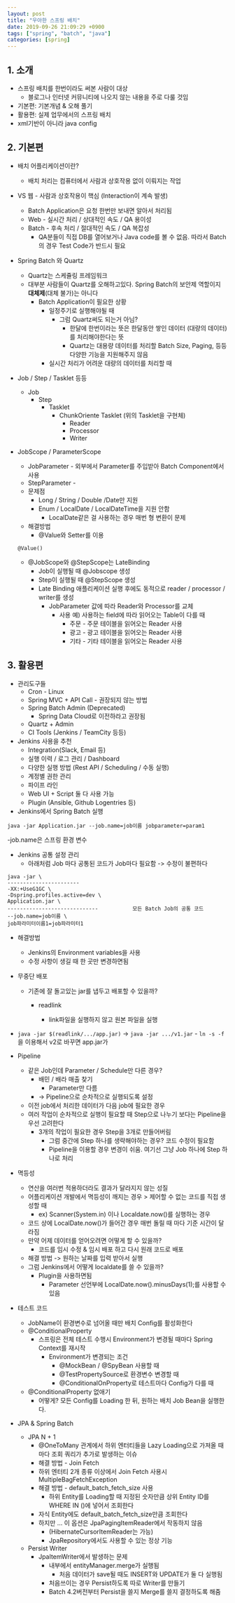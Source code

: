 ```yaml
---
layout: post
title: "우아한 스프링 배치"
date: 2019-09-26 21:09:29 +0900
tags: ["spring", "batch", "java"]
categories: [spring]
---
```


## 1.  소개

- 스프링 배치를 한번이라도 써본 사람이 대상
  - 블로그나 인터넷 커뮤니티에 나오지 않는 내용을 주로 다룰 것임
- 기본편: 기본개념 & 오해 풀기
- 활용편: 실제 업무에서의 스프링 배치
- xml기반이 아니라 java config

## 2. 기본편

- 배치 어플리케이션이란?
  
  - 배치 처리는 컴퓨터에서 사람과 상호작용 없이 이뤄지는 작업
- VS 웹 - 사람과 상호작용이 핵심 (Interaction이 계속 발생)
    - Batch Application은 요청 한번만 보내면 알아서 처리됨
  - Web - 실시간 처리 / 상대적인 속도 / QA 용이성
  - Batch - 후속 처리 / 절대적인 속도 / QA 복잡성
    - QA분들이 직접 DB를 열어보거나 Java code를 볼 수 없음. 따라서 Batch의 경우 Test Code가 반드시 필요
- Spring Batch 와 Quartz
    - Quartz는 스케쥴링 프레임워크
    - 대부분 사람들이 Quartz를 오해하고있다. Spring Batch의 보안제 역할이지 **대체제**(대체 불가)는 아니다
        - Batch Application이 필요한 상황
            - 일정주기로 실행해야될 때
                - 그럼 Quartz써도 되는거 아님?
                    - 한달에 한번이라는 뜻은 한달동안 쌓인 데이터 (대량의 데이터)를 처리해야한다는 뜻
                    - Quartz는 대용량 데이터를 처리할 Batch Size, Paging, 등등 다양한 기능을 지원해주지 않음
            - 실시간 처리가 어려운 대량의 데이터를 처리할 때

- Job / Step / Tasklet 등등

  - Job 
    - Step
      - Tasklet
        - ChunkOriente Tasklet (위의 Tasklet을 구현체)
          - Reader
          - Processor
          - Writer

- JobScope / ParameterScope

  - JobParameter - 외부에서 Parameter를 주입받아 Batch Component에서 사용
  - StepParameter - 
  - 문제점
    - Long / String / Double /Date만 지원
    - Enum / LocalDate / LocalDateTime을 지원 안함
      - LocalDate같은 걸 사용하는 경우 매번 형 변환이 문제
  - 해결방법
    - @Value와 Setter를 이용

  ```
  @Value()
  ```

  - @JobScope와 @StepScope는 LateBinding
    - Job이 실행될 때 @Jobscope 생성
    - Step이 실행될 때 @StepScope 생성
    - Late Binding 애플리케이션 실행 후에도 동적으로 reader / processor / writer를 생성
      - JobParameter 값에 따라 Reader와 Processor를 교체
        - 사용 예) 사용하는 field에 따라 읽어오는 Table이 다를 때
          - 주문 - 주문 테이블을 읽어오는 Reader 사용
          - 광고 - 광고 테이블을 읽어오는 Reader 사용
          - 기타 - 기타 테이블을 읽어오는 Reader 사용

## 3. 활용편

- 관리도구들
  - Cron - Linux
  - Spring MVC + API Call - 권장되지 않는 방법
  - Spring Batch Admin (Deprecated)
    - Spring Data Cloud로 이전하라고 권장됨
  - Quartz + Admin
  - CI Tools (Jenkins / TeamCity 등등)
- Jenkins 사용을 추천
  - Integration(Slack, Email 등)
  - 실행 이력 / 로그 관리 / Dashboard
  - 다양한 실행 방법 (Rest API / Scheduling / 수동 실행)
  - 계정별 권한 관리
  - 파이프 라인
  - Web UI + Script 둘 다 사용 가능
  - Plugin (Ansible, Github Logentries 등)
- Jenkins에서 Spring Batch 실행

```terminal
java -jar Application.jar --job.name=job이름 jobparameter=param1
```

-job.name은 스프링 환경 변수

- Jenkins 공통 설정 관리
  - 아래처럼 Job 마다 공통된 코드가 Job마다 필요함 -> 수정이 불편하다

```
java -jar \
-----------------------
-XX:+UseG1GC \
-Dspring.profiles.active=dev \
Application.jar \
-----------------------------           모든 Batch Job의 공통 코드
--job.name=job이름 \
job파라미터이름1=job파라미터1 
```

- 해결방법

  - Jenkins의 Environment variables을 사용
  - 수정 사항이 생길 때 한 곳만 변경하면됨
- 무중단 배포

  - 기존에 잘 돌고있는 jar를 냅두고 배포할 수 있을까?

    - readlink

      - link파일을 실행하지 않고 원본 파일을 실행
- `java -jar $(readlink/.../app.jar)` -> `java -jar .../v1.jar`
      - `ln -s -f ` 을 이용해서 v2로 바꾸면 app.jar가 
- Pipeline
  - 같은 Job인데 Parameter / Schedule만 다른 경우?
    - 배민 / 배라 매출 찾기
      - Parameter만 다름
    - -> Pipeline으로 순차적으로 실행되도록 설정
  - 이전 job에서 처리한 데이터가 다음 job에 필요한 경우
  - 여러 작업이 순차적으로 실행이 필요할 때 Step으로 나누기 보다는 Pipeline을 우선 고려한다
    - 3개의 작업이 필요한 경우 Step을 3개로 만들어버림
      - 그럼 중간에 Step 하나를 생략해야하는 경우? 코드 수정이 필요함
      - Pipeline을 이용할 경우 변경이 쉬움. 여기선 그냥 Job 하나에 Step 하나로 처리
- 멱등성
  - 연산을 여러번 적용하더라도 결과가 달라지지 않는 성질
  - 어플리케이션 개발에서 멱등성이 깨지는 경우 > 제어할 수 없는 코드를 직접 생성할 때
    - ex) Scanner(System.in) 이나 Localdate.now()를 실행하는 경우
  - 코드 상에 LocalDate.now()가 들어간 경우 매번 돌릴 때 마다 기준 시간이 달라짐
  - 만약 어제 데이터를 얻어오려면 어떻게 할 수 있을까?
    - 코드를 임시 수정 & 임시 배포 하고 다시 원래 코드로 배포
  - 해결 방법 -> 원하는 날짜를 입력 받아서 실행
  - 그럼 Jenkins에서 어떻게 localdate를 쓸 수 있을까?
    - Plugin을 사용하면됨
      - Parameter 선언부에 LocalDate.now().minusDays(1);를 사용할 수 있음

- 테스트 코드
  - JobName이 환경변수로 넘어올 때만 배치 Config를 활성화한다
  - @ConditionalProperty
    - 스프링은 전체 테스트 수행시 Environment가 변경될 때마다 Spring Context를 재시작
      - Environment가 변경되는 조건
        - @MockBean / @SpyBean 사용할 때
        - @TestPropertySource로 환경변수 변경할 때
        - @ConditionalOnProperty로 테스트마다 Config가 다를 때
  - @ConditionalProperty 없애기
    - 어떻게? 모든 Config를 Loading 한 뒤, 원하는 배치 Job Bean을 실행한다.
- JPA & Spring Batch
  - JPA N + 1
    - @OneToMany 관계에서 하위 엔터티들을 Lazy Loading으로 가져올 때마다 조회 쿼리가 추가로 발생하는 이슈
    - 해결 방법 - Join Fetch
    - 하위 엔터티 2개 종류 이상에서 Join Fetch 사용시 MultipleBagFetchException
    - 해결 방법 - default_batch_fetch_size 사용
      - 하위 Entity를 Loading할 때 지정된 숫자만큼 상위 Entity ID를 WHERE IN ()에 넣어서 조회한다
    - 자식 Entity에도 default_batch_fetch_size만큼 조회한다
    - 하지만 ... 이 옵션은 JpaPagingItemReader에서 작동하지 않음
      - (HibernateCursorItemReader는 가능)
      - JpaRepository에서도 사용할 수 있는 정상 기능
  - Persist Writer
    - JpaItemWriter에서 발생하는 문제
      - 내부에서 entityManager.merge가 실행됨
        - 처음 데이터가 save될 때도 INSERT와 UPDATE가 둘 다 실행됨
      - 처음쓰이는 경우 Persist하도록 따로 Writer를 만들기
      - Batch 4.2버전부터 Persist을 쓸지 Merge를 쓸지 결정하도록 해줌 

